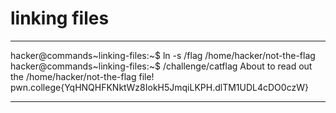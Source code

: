 # linking files
***
hacker@commands~linking-files:~$ ln -s /flag /home/hacker/not-the-flag
hacker@commands~linking-files:~$ /challenge/catflag
About to read out the /home/hacker/not-the-flag file!
pwn.college{YqHNQHFKNktWz8IokH5JmqiLKPH.dlTM1UDL4cDO0czW}
***

